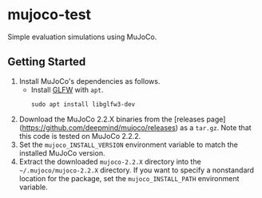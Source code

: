 # mujoco-test

Simple evaluation simulations using MuJoCo.


## Getting Started

1. Install MuJoCo's dependencies as follows.
   - Install [GLFW](https://www.glfw.org) with `apt`.
      ```shell
      sudo apt install libglfw3-dev
      ```
2. Download the MuJoCo 2.2.X binaries from the [releases page]
(https://github.com/deepmind/mujoco/releases) as a `tar.gz`.  Note that this
code is tested on MuJoCo 2.2.2.
3. Set the `mujoco_INSTALL_VERSION` environment variable to match the installed
MuJoCo version.  
4. Extract the downloaded `mujoco-2.2.X` directory into the
`~/.mujoco/mujoco-2.2.X` directory. If you want to specify a nonstandard
location for the package, set the `mujoco_INSTALL_PATH` environment variable.
